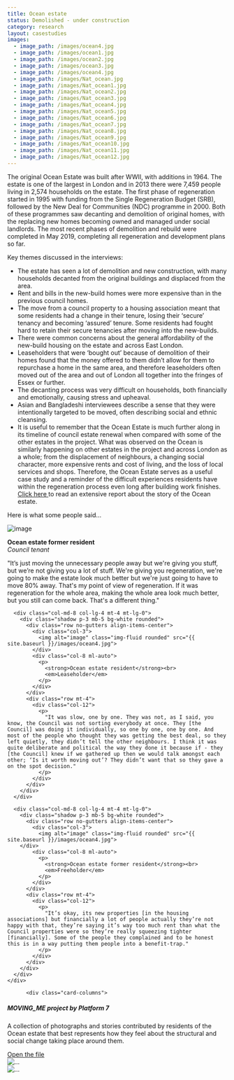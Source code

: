 ```yaml
---
title: Ocean estate
status: Demolished - under construction
category: research
layout: casestudies 
images:
  - image_path: /images/ocean4.jpg
  - image_path: /images/ocean1.jpg
  - image_path: /images/ocean2.jpg
  - image_path: /images/ocean3.jpg
  - image_path: /images/ocean4.jpg
  - image_path: /images/Nat_ocean.jpg
  - image_path: /images/Nat_ocean1.jpg
  - image_path: /images/Nat_ocean2.jpg
  - image_path: /images/Nat_ocean3.jpg
  - image_path: /images/Nat_ocean4.jpg
  - image_path: /images/Nat_ocean5.jpg
  - image_path: /images/Nat_ocean6.jpg
  - image_path: /images/Nat_ocean7.jpg
  - image_path: /images/Nat_ocean8.jpg
  - image_path: /images/Nat_ocean9.jpg
  - image_path: /images/Nat_ocean10.jpg
  - image_path: /images/Nat_ocean11.jpg
  - image_path: /images/Nat_ocean12.jpg
---
```


The original Ocean Estate was built after WWII, with additions in 1964. The estate is one of the largest in London and in 2013 there were 7,459 people living in 2,574 households on the estate. The first phase of regeneration started in 1995 with funding from the Single Regeneration Budget (SRB), followed by the New Deal for Communities (NDC) programme in 2000. Both of these programmes saw decanting and demolition of original homes, with the replacing new homes becoming owned and managed under social landlords. The most recent phases of demolition and rebuild were completed in May 2019, completing all regeneration and development plans so far.


<div class="card-body">
<p class="lead">Key themes discussed in the interviews:</p>
  <ul>
		<li>The estate has seen a lot of demolition and new construction, with many households decanted from the original buildings and displaced from the area.</li>
		<li>Rent and bills in the new-build homes were more expensive than in the previous council homes.</li>
		<li>The move from a council property to a housing association meant that some residents had a change in their tenure, losing their ‘secure’ tenancy and becoming ‘assured’ tenure. Some residents had fought hard to retain their secure tenancies after moving into the new-builds.</li>
		<li>There were common concerns about the general affordability of the new-build housing on the estate and across East London.</li>
		<li>Leaseholders that were ‘bought out’ because of demolition of their homes found that the money offered to them didn’t allow for them to repurchase a home in the same area, and therefore leaseholders often moved out of the area and out of London all together into the fringes of Essex or further.</li>
		<li>The decanting process was very difficult on households, both financially and emotionally, causing stress and upheaval.</li>
		<li>Asian and Bangladeshi interviewees describe a sense that they were intentionally targeted to be moved, often describing social and ethnic cleansing.</li>
	      <li>It is useful to remember that the Ocean Estate is much further along in its timeline of council estate renewal when compared with some of the other estates in the project. What was observed on the Ocean is similarly happening on other estates in the project and across London as a whole; from the displacement of neighbours, a changing social character, more expensive rents and cost of living, and the loss of local services and shops. Therefore, the Ocean Estate serves as a useful case study and a reminder of the difficult experiences residents have within the regeneration process even long after building work finishes. <a href="/images/Ocean_estate_report.docx"> Click here </a> to read an extensive report about the story of the Ocean estate.</li></ul>  

<p class="lead">Here is what some people said...</p>    

 <div class="row mt-5 align-items-center justify-content-center">
      <div class="col-md-8 col-lg-4">
        <div class="shadow p-3 mb-5 bg-white rounded">
          <div class="row no-gutters align-items-center">
            <div class="col-3">
              <img alt="image" class="img-fluid rounded" src="{{ site.baseurl }}/images/ocean4.jpg">
            </div>
            <div class="col-8 ml-auto">
              <p>
                <strong>Ocean estate former resident</strong><br>
                <em>Council tenant</em>
              </p>
            </div>
          </div>
          <div class="row mt-4">
            <div class="col-12">
              <p>
                "It’s just moving the unnecessary people away but we're giving you stuff, but we’re not giving you a lot of stuff. We're giving you regeneration, we're going to make the estate look much better but we're just going to have to move 80% away. That's my point of view of regeneration. If it was regeneration for the whole area, making the whole area look much better, but you still can come back. That's a different thing."
              </p>
            </div>
          </div>
        </div>
      </div>

      <div class="col-md-8 col-lg-4 mt-4 mt-lg-0">
        <div class="shadow p-3 mb-5 bg-white rounded">
          <div class="row no-gutters align-items-center">
            <div class="col-3">
              <img alt="image" class="img-fluid rounded" src="{{ site.baseurl }}/images/ocean4.jpg">
            </div>
            <div class="col-8 ml-auto">
              <p>
                <strong>Ocean estate resident</strong><br>
                <em>Leaseholder</em>
              </p>
            </div>
          </div>
          <div class="row mt-4">
            <div class="col-12">
              <p>
                "It was slow, one by one. They was not, as I said, you know, the Council was not sorting everybody at once. They [the Council] was doing it individually, so one by one, one by one. And most of the people who thought they was getting the best deal, so they left quietly, they didn’t tell the other neighbours. I think it was quite deliberate and political the way they done it because if - they [the Council] knew if we gathered up then we would talk amongst each other; ‘Is it worth moving out’? They didn’t want that so they gave a on the spot decision."
              </p>
            </div>
          </div>
        </div>
      </div>

      <div class="col-md-8 col-lg-4 mt-4 mt-lg-0">
        <div class="shadow p-3 mb-5 bg-white rounded">
          <div class="row no-gutters align-items-center">
            <div class="col-3">
              <img alt="image" class="img-fluid rounded" src="{{ site.baseurl }}/images/ocean4.jpg">
	    </div>
            <div class="col-8 ml-auto">
              <p>
                <strong>Ocean estate former resident</strong><br>
                <em>Freeholder</em>
              </p>
            </div>
          </div>
          <div class="row mt-4">
            <div class="col-12">
              <p>
                "It’s okay, its new properties [in the housing associations] but financially a lot of people actually they’re not happy with that, they’re saying it’s way too much rent than what the Council properties were so they’re really squeezing tighter [financially]. Some of the people they complained and to be honest this is in a way putting them people into a benefit-trap."
              </p>
            </div>
          </div>
        </div>
      </div>
    </div>
	      
<!-------------------- START OF CARD SNIPPET ------------------------------------------------->

	      <div class="card-columns">
  <div class="card">
    <div class="card-body">
      <h5 class="card-title">MOVING_ME project by Platform 7</h5>
      <p class="card-text">A collection of photographs and stories contributed by residents of the Ocean estate that best represents how they feel about the structural and social change taking place around them.</p>
      <a href="/images/Moving_Me_Ocean.pdf" class="btn btn-primary">Open the file</a>
    </div>
  </div>
  <div class="card">
    <img src="{{ site.baseurl }}/images/moving_me1.jpg" class="card-img-top" alt="...">
  </div>	  
  <div class="card">
    <img src="{{ site.baseurl }}/images/moving_me2.jpg" class="card-img-top" alt="...">
  </div>
    </div>
